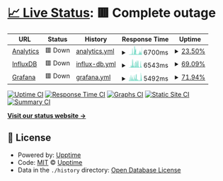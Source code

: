 # [📈 Live Status](https://status.uvvu.pw): <!--live status--> **🟥 Complete outage**

<!--start: status pages-->
<!-- This summary is generated by Upptime (https://github.com/upptime/upptime) -->
<!-- Do not edit this manually, your changes will be overwritten -->
<!-- prettier-ignore -->
| URL | Status | History | Response Time | Uptime |
| --- | ------ | ------- | ------------- | ------ |
| <img alt="" src="https://icons.duckduckgo.com/ip3/analytics.uvvu.pw.ico" height="13"> [Analytics](https://analytics.uvvu.pw) | 🟥 Down | [analytics.yml](https://github.com/u-v-v-u/status/commits/HEAD/history/analytics.yml) | <details><summary><img alt="Response time graph" src="./graphs/analytics/response-time-week.png" height="20"> 6700ms</summary><br><a href="https://status.uvvu.pw/history/analytics"><img alt="Response time 4577" src="https://img.shields.io/endpoint?url=https%3A%2F%2Fraw.githubusercontent.com%2Fu-v-v-u%2Fstatus%2FHEAD%2Fapi%2Fanalytics%2Fresponse-time.json"></a><br><a href="https://status.uvvu.pw/history/analytics"><img alt="24-hour response time 6352" src="https://img.shields.io/endpoint?url=https%3A%2F%2Fraw.githubusercontent.com%2Fu-v-v-u%2Fstatus%2FHEAD%2Fapi%2Fanalytics%2Fresponse-time-day.json"></a><br><a href="https://status.uvvu.pw/history/analytics"><img alt="7-day response time 6700" src="https://img.shields.io/endpoint?url=https%3A%2F%2Fraw.githubusercontent.com%2Fu-v-v-u%2Fstatus%2FHEAD%2Fapi%2Fanalytics%2Fresponse-time-week.json"></a><br><a href="https://status.uvvu.pw/history/analytics"><img alt="30-day response time 5184" src="https://img.shields.io/endpoint?url=https%3A%2F%2Fraw.githubusercontent.com%2Fu-v-v-u%2Fstatus%2FHEAD%2Fapi%2Fanalytics%2Fresponse-time-month.json"></a><br><a href="https://status.uvvu.pw/history/analytics"><img alt="1-year response time 4577" src="https://img.shields.io/endpoint?url=https%3A%2F%2Fraw.githubusercontent.com%2Fu-v-v-u%2Fstatus%2FHEAD%2Fapi%2Fanalytics%2Fresponse-time-year.json"></a></details> | <details><summary><a href="https://status.uvvu.pw/history/analytics">23.50%</a></summary><a href="https://status.uvvu.pw/history/analytics"><img alt="All-time uptime 81.25%" src="https://img.shields.io/endpoint?url=https%3A%2F%2Fraw.githubusercontent.com%2Fu-v-v-u%2Fstatus%2FHEAD%2Fapi%2Fanalytics%2Fuptime.json"></a><br><a href="https://status.uvvu.pw/history/analytics"><img alt="24-hour uptime 23.05%" src="https://img.shields.io/endpoint?url=https%3A%2F%2Fraw.githubusercontent.com%2Fu-v-v-u%2Fstatus%2FHEAD%2Fapi%2Fanalytics%2Fuptime-day.json"></a><br><a href="https://status.uvvu.pw/history/analytics"><img alt="7-day uptime 23.50%" src="https://img.shields.io/endpoint?url=https%3A%2F%2Fraw.githubusercontent.com%2Fu-v-v-u%2Fstatus%2FHEAD%2Fapi%2Fanalytics%2Fuptime-week.json"></a><br><a href="https://status.uvvu.pw/history/analytics"><img alt="30-day uptime 55.85%" src="https://img.shields.io/endpoint?url=https%3A%2F%2Fraw.githubusercontent.com%2Fu-v-v-u%2Fstatus%2FHEAD%2Fapi%2Fanalytics%2Fuptime-month.json"></a><br><a href="https://status.uvvu.pw/history/analytics"><img alt="1-year uptime 81.25%" src="https://img.shields.io/endpoint?url=https%3A%2F%2Fraw.githubusercontent.com%2Fu-v-v-u%2Fstatus%2FHEAD%2Fapi%2Fanalytics%2Fuptime-year.json"></a></details>
| <img alt="" src="https://icons.duckduckgo.com/ip3/influx.uvvu.pw.ico" height="13"> [InfluxDB](https://influx.uvvu.pw) | 🟥 Down | [influx-db.yml](https://github.com/u-v-v-u/status/commits/HEAD/history/influx-db.yml) | <details><summary><img alt="Response time graph" src="./graphs/influx-db/response-time-week.png" height="20"> 6543ms</summary><br><a href="https://status.uvvu.pw/history/influx-db"><img alt="Response time 4189" src="https://img.shields.io/endpoint?url=https%3A%2F%2Fraw.githubusercontent.com%2Fu-v-v-u%2Fstatus%2FHEAD%2Fapi%2Finflux-db%2Fresponse-time.json"></a><br><a href="https://status.uvvu.pw/history/influx-db"><img alt="24-hour response time 5486" src="https://img.shields.io/endpoint?url=https%3A%2F%2Fraw.githubusercontent.com%2Fu-v-v-u%2Fstatus%2FHEAD%2Fapi%2Finflux-db%2Fresponse-time-day.json"></a><br><a href="https://status.uvvu.pw/history/influx-db"><img alt="7-day response time 6543" src="https://img.shields.io/endpoint?url=https%3A%2F%2Fraw.githubusercontent.com%2Fu-v-v-u%2Fstatus%2FHEAD%2Fapi%2Finflux-db%2Fresponse-time-week.json"></a><br><a href="https://status.uvvu.pw/history/influx-db"><img alt="30-day response time 4580" src="https://img.shields.io/endpoint?url=https%3A%2F%2Fraw.githubusercontent.com%2Fu-v-v-u%2Fstatus%2FHEAD%2Fapi%2Finflux-db%2Fresponse-time-month.json"></a><br><a href="https://status.uvvu.pw/history/influx-db"><img alt="1-year response time 4189" src="https://img.shields.io/endpoint?url=https%3A%2F%2Fraw.githubusercontent.com%2Fu-v-v-u%2Fstatus%2FHEAD%2Fapi%2Finflux-db%2Fresponse-time-year.json"></a></details> | <details><summary><a href="https://status.uvvu.pw/history/influx-db">69.09%</a></summary><a href="https://status.uvvu.pw/history/influx-db"><img alt="All-time uptime 93.89%" src="https://img.shields.io/endpoint?url=https%3A%2F%2Fraw.githubusercontent.com%2Fu-v-v-u%2Fstatus%2FHEAD%2Fapi%2Finflux-db%2Fuptime.json"></a><br><a href="https://status.uvvu.pw/history/influx-db"><img alt="24-hour uptime 32.85%" src="https://img.shields.io/endpoint?url=https%3A%2F%2Fraw.githubusercontent.com%2Fu-v-v-u%2Fstatus%2FHEAD%2Fapi%2Finflux-db%2Fuptime-day.json"></a><br><a href="https://status.uvvu.pw/history/influx-db"><img alt="7-day uptime 69.09%" src="https://img.shields.io/endpoint?url=https%3A%2F%2Fraw.githubusercontent.com%2Fu-v-v-u%2Fstatus%2FHEAD%2Fapi%2Finflux-db%2Fuptime-week.json"></a><br><a href="https://status.uvvu.pw/history/influx-db"><img alt="30-day uptime 85.61%" src="https://img.shields.io/endpoint?url=https%3A%2F%2Fraw.githubusercontent.com%2Fu-v-v-u%2Fstatus%2FHEAD%2Fapi%2Finflux-db%2Fuptime-month.json"></a><br><a href="https://status.uvvu.pw/history/influx-db"><img alt="1-year uptime 93.89%" src="https://img.shields.io/endpoint?url=https%3A%2F%2Fraw.githubusercontent.com%2Fu-v-v-u%2Fstatus%2FHEAD%2Fapi%2Finflux-db%2Fuptime-year.json"></a></details>
| <img alt="" src="https://icons.duckduckgo.com/ip3/g.uvvu.pw.ico" height="13"> [Grafana](https://g.uvvu.pw) | 🟥 Down | [grafana.yml](https://github.com/u-v-v-u/status/commits/HEAD/history/grafana.yml) | <details><summary><img alt="Response time graph" src="./graphs/grafana/response-time-week.png" height="20"> 5492ms</summary><br><a href="https://status.uvvu.pw/history/grafana"><img alt="Response time 4573" src="https://img.shields.io/endpoint?url=https%3A%2F%2Fraw.githubusercontent.com%2Fu-v-v-u%2Fstatus%2FHEAD%2Fapi%2Fgrafana%2Fresponse-time.json"></a><br><a href="https://status.uvvu.pw/history/grafana"><img alt="24-hour response time 4386" src="https://img.shields.io/endpoint?url=https%3A%2F%2Fraw.githubusercontent.com%2Fu-v-v-u%2Fstatus%2FHEAD%2Fapi%2Fgrafana%2Fresponse-time-day.json"></a><br><a href="https://status.uvvu.pw/history/grafana"><img alt="7-day response time 5492" src="https://img.shields.io/endpoint?url=https%3A%2F%2Fraw.githubusercontent.com%2Fu-v-v-u%2Fstatus%2FHEAD%2Fapi%2Fgrafana%2Fresponse-time-week.json"></a><br><a href="https://status.uvvu.pw/history/grafana"><img alt="30-day response time 5334" src="https://img.shields.io/endpoint?url=https%3A%2F%2Fraw.githubusercontent.com%2Fu-v-v-u%2Fstatus%2FHEAD%2Fapi%2Fgrafana%2Fresponse-time-month.json"></a><br><a href="https://status.uvvu.pw/history/grafana"><img alt="1-year response time 4573" src="https://img.shields.io/endpoint?url=https%3A%2F%2Fraw.githubusercontent.com%2Fu-v-v-u%2Fstatus%2FHEAD%2Fapi%2Fgrafana%2Fresponse-time-year.json"></a></details> | <details><summary><a href="https://status.uvvu.pw/history/grafana">71.94%</a></summary><a href="https://status.uvvu.pw/history/grafana"><img alt="All-time uptime 94.54%" src="https://img.shields.io/endpoint?url=https%3A%2F%2Fraw.githubusercontent.com%2Fu-v-v-u%2Fstatus%2FHEAD%2Fapi%2Fgrafana%2Fuptime.json"></a><br><a href="https://status.uvvu.pw/history/grafana"><img alt="24-hour uptime 38.92%" src="https://img.shields.io/endpoint?url=https%3A%2F%2Fraw.githubusercontent.com%2Fu-v-v-u%2Fstatus%2FHEAD%2Fapi%2Fgrafana%2Fuptime-day.json"></a><br><a href="https://status.uvvu.pw/history/grafana"><img alt="7-day uptime 71.94%" src="https://img.shields.io/endpoint?url=https%3A%2F%2Fraw.githubusercontent.com%2Fu-v-v-u%2Fstatus%2FHEAD%2Fapi%2Fgrafana%2Fuptime-week.json"></a><br><a href="https://status.uvvu.pw/history/grafana"><img alt="30-day uptime 87.15%" src="https://img.shields.io/endpoint?url=https%3A%2F%2Fraw.githubusercontent.com%2Fu-v-v-u%2Fstatus%2FHEAD%2Fapi%2Fgrafana%2Fuptime-month.json"></a><br><a href="https://status.uvvu.pw/history/grafana"><img alt="1-year uptime 94.54%" src="https://img.shields.io/endpoint?url=https%3A%2F%2Fraw.githubusercontent.com%2Fu-v-v-u%2Fstatus%2FHEAD%2Fapi%2Fgrafana%2Fuptime-year.json"></a></details>

<!--end: status pages-->

[![Uptime CI](https://github.com/u-v-v-u/status/workflows/Uptime%20CI/badge.svg)](https://github.com/u-v-v-u/status/actions?query=workflow%3A%22Uptime+CI%22)
[![Response Time CI](https://github.com/u-v-v-u/status/workflows/Response%20Time%20CI/badge.svg)](https://github.com/u-v-v-u/status/actions?query=workflow%3A%22Response+Time+CI%22)
[![Graphs CI](https://github.com/u-v-v-u/status/workflows/Graphs%20CI/badge.svg)](https://github.com/u-v-v-u/status/actions?query=workflow%3A%22Graphs+CI%22)
[![Static Site CI](https://github.com/u-v-v-u/status/workflows/Static%20Site%20CI/badge.svg)](https://github.com/u-v-v-u/status/actions?query=workflow%3A%22Static+Site+CI%22)
[![Summary CI](https://github.com/u-v-v-u/status/workflows/Summary%20CI/badge.svg)](https://github.com/u-v-v-u/status/actions?query=workflow%3A%22Summary+CI%22)

[**Visit our status website →**](https://status.uvvu.pw)

## 📄 License

- Powered by: [Upptime](https://github.com/upptime/upptime)
- Code: [MIT](./LICENSE) © [Upptime](https://upptime.js.org)
- Data in the `./history` directory: [Open Database License](https://opendatacommons.org/licenses/odbl/1-0/)
